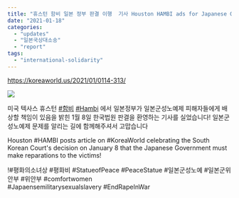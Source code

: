 ```yaml
---
title: "휴스턴 함비 일본 정부 판결 이행  기사 Houston HAMBI ads for Japanese Gov to follow court ruling!"
date: "2021-01-18"
categories: 
  - "updates"
  - "일본국상대소송"
  - "report"
tags: 
  - "international-solidarity"
---
```


https://koreaworld.us/2021/01/0114-313/

![](http://womenandwar.net/kr/wp-content/uploads/2021/01/photo_2021-01-18_13-45-16-656x1024.jpg)

미국 텍사스 휴스턴 [#함비](https://www.facebook.com/hashtag/%ED%95%A8%EB%B9%84?__eep__=6&__cft__[0]=AZX1Y2cqr4-yVJUGXCigpBaldgVNYrrcNJT-J_NRDEZZK28mQwa5LlE-fywHNtfaGAtYw8aYJAwGZy-Z8M-IbA_VVenx9SnSQWx455W4PtPfyFwnXSWVXjSgvN0nQvMmiryZ6QAGaIIXn7xQNkXOAaEGbU1zgQ8WIUXKPoa6EGEnMQ&__tn__=*NK-R) [#Hambi](https://www.facebook.com/hashtag/hambi?__eep__=6&__cft__[0]=AZX1Y2cqr4-yVJUGXCigpBaldgVNYrrcNJT-J_NRDEZZK28mQwa5LlE-fywHNtfaGAtYw8aYJAwGZy-Z8M-IbA_VVenx9SnSQWx455W4PtPfyFwnXSWVXjSgvN0nQvMmiryZ6QAGaIIXn7xQNkXOAaEGbU1zgQ8WIUXKPoa6EGEnMQ&__tn__=*NK-R) 에서 일본정부가 일본군성노예제 피해자들에게 배상할 책임이 있음을 밝힌 1월 8일 한국법원 판결을 환영하는 기사를 실었습니다! 일본군성노예제 문제를 알리는 길에 함께해주셔서 고맙습니다

Houston #HAMBI posts article on #KoreaWorld celebrating the South Korean Court's decision on January 8 that the Japanese Government must make reparations to the victims!

!#평화의소녀상 #평화비 #StatueofPeace #PeaceStatue #일본군성노예 #일본군위안부 #위안부 #comfortwomen #Japaensemilitarysexualslavery #EndRapeInWar
